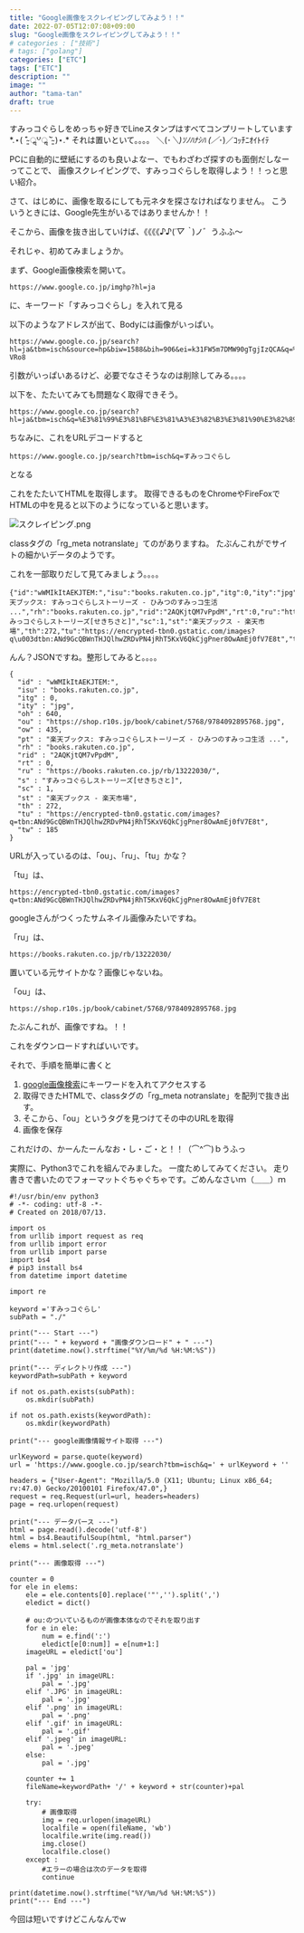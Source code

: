 ```yaml
---
title: "Google画像をスクレイピングしてみよう！！"
date: 2022-07-05T12:07:08+09:00
slug: "Google画像をスクレイピングしてみよう！！"
# categories : ["技術"]
# tags: ["golang"]
categories: ["ETC"]
tags: ["ETC"]
description: ""
image: ""
author: "tama-tan"
draft: true
---
```


すみっコぐらしをめっちゃ好きでLineスタンプはすべてコンプリートしています*.⋆( ˘̴͈́ ॢ꒵ॢ ˘̴͈̀ )⋆.*
それは置いといて。。。。 ＼(･_＼)ｿﾉﾊﾅｼﾊ (／_･)／ｺｯﾁﾆｵｲﾄｲﾃ

PCに自動的に壁紙にするのも良いよなー、でもわざわざ探すのも面倒だしなーってことで、
画像スクレイピングで、すみっコぐらしを取得しよう！！っと思い紹介。

さて、はじめに、画像を取るにしても元ネタを探さなければなりません。
こういうときには、Google先生がいるではありませんか！！

そこから、画像を抜き出していけば、《《《《♪♪(*´▽｀*)ノ゛うふふ〜

それじゃ、初めてみましょうか。

まず、Google画像検索を開いて。

```
https://www.google.co.jp/imghp?hl=ja
```

に、キーワード「すみっコぐらし」を入れて見る

以下のようなアドレスが出て、Bodyには画像がいっぱい。

```
https://www.google.co.jp/search?hl=ja&tbm=isch&source=hp&biw=1588&bih=906&ei=k31FW5m7DMW90gTgjIzQCA&q=%E3%81%99%E3%81%BF%E3%81%A3%E3%82%B3%E3%81%90%E3%82%89%E3%81%97&oq=%E3%81%99%E3%81%BF%E3%81%A3%E3%82%B3%E3%81%90%E3%82%89%E3%81%97&gs_l=img.3..0i4k1j0j0i4k1l8.28705.29989.0.30812.5.5.0.0.0.0.172.596.2j3.5.0....0...1ac.1j4.64.img..1.4.510....0.FRb11i-VRo8
```

引数がいっぱいあるけど、必要でなさそうなのは削除してみる。。。。

以下を、たたいてみても問題なく取得できそう。
```
https://www.google.co.jp/search?hl=ja&tbm=isch&q=%E3%81%99%E3%81%BF%E3%81%A3%E3%82%B3%E3%81%90%E3%82%89%E3%81%97
```

ちなみに、これをURLデコードすると
```
https://www.google.co.jp/search?tbm=isch&q=すみっコぐらし
```

となる

これをたたいてHTMLを取得します。
取得できるものをChromeやFireFoxでHTMLの中を見ると以下のようになっていると思います。

![スクレイピング.png](../img/スクレイピング.png)

classタグの「rg_meta notranslate」てのがありますね。
たぶんこれがでサイトの細かいデータのようです。

これを一部取りだして見てみましょう。。。。

```
{"id":"wWMIkItAEKJTEM:","isu":"books.rakuten.co.jp","itg":0,"ity":"jpg","oh":640,"ou":"https://shop.r10s.jp/book/cabinet/5768/9784092895768.jpg","ow":435,"pt":"楽天ブックス: すみっコぐらしストーリーズ - ひみつのすみっコ生活 ...","rh":"books.rakuten.co.jp","rid":"2AQKjtQM7vPpdM","rt":0,"ru":"https://books.rakuten.co.jp/rb/13222030/","s":"すみっコぐらしストーリーズ[せきちさと]","sc":1,"st":"楽天ブックス - 楽天市場","th":272,"tu":"https://encrypted-tbn0.gstatic.com/images?q\u003dtbn:ANd9GcQBWnTHJQlhwZRDvPN4jRhT5KxV6QkCjgPner8OwAmEj0fV7E8t","tw":185}
```

んん？JSONですね。整形してみると。。。。

```
{
  "id" : "wWMIkItAEKJTEM:",
  "isu" : "books.rakuten.co.jp",
  "itg" : 0,
  "ity" : "jpg",
  "oh" : 640,
  "ou" : "https://shop.r10s.jp/book/cabinet/5768/9784092895768.jpg",
  "ow" : 435,
  "pt" : "楽天ブックス: すみっコぐらしストーリーズ - ひみつのすみっコ生活 ...",
  "rh" : "books.rakuten.co.jp",
  "rid" : "2AQKjtQM7vPpdM",
  "rt" : 0,
  "ru" : "https://books.rakuten.co.jp/rb/13222030/",
  "s" : "すみっコぐらしストーリーズ[せきちさと]",
  "sc" : 1,
  "st" : "楽天ブックス - 楽天市場",
  "th" : 272,
  "tu" : "https://encrypted-tbn0.gstatic.com/images?q=tbn:ANd9GcQBWnTHJQlhwZRDvPN4jRhT5KxV6QkCjgPner8OwAmEj0fV7E8t",
  "tw" : 185
}
```

URLが入っているのは、「ou」、「ru」、「tu」かな？

「tu」は、

```
https://encrypted-tbn0.gstatic.com/images?q=tbn:ANd9GcQBWnTHJQlhwZRDvPN4jRhT5KxV6QkCjgPner8OwAmEj0fV7E8t
```

googleさんがつくったサムネイル画像みたいですね。

「ru」は、

```
https://books.rakuten.co.jp/rb/13222030/
```

置いている元サイトかな？画像じゃないね。

「ou」は、

```
https://shop.r10s.jp/book/cabinet/5768/9784092895768.jpg
```

たぶんこれが、画像ですね。！！

これをダウンロードすればいいです。

それで、手順を簡単に書くと

1) [google画像検索](https://www.google.co.jp/imghp)にキーワードを入れてアクセスする
2) 取得できたHTMLで、classタグの「rg_meta notranslate」を配列で抜き出す。
3) そこから、「ou」というタグを見つけてその中のURLを取得
4) 画像を保存

これだけの、かーんたーんなお・し・ご・と！！（⌒^⌒)ｂうふっ

実際に、Python3でこれを組んでみました。
一度ためしてみてください。
走り書きで書いたのでフォーマットぐちゃぐちゃです。ごめんなさいｍ（＿＿）ｍ


```
#!/usr/bin/env python3
# -*- coding: utf-8 -*-
# Created on 2018/07/13.

import os
from urllib import request as req
from urllib import error
from urllib import parse
import bs4
# pip3 install bs4
from datetime import datetime

import re

keyword ='すみっコぐらし'
subPath = "./"

print("--- Start ---")
print("--- " + keyword + "画像ダウンロード" + " ---")
print(datetime.now().strftime("%Y/%m/%d %H:%M:%S"))

print("--- ディレクトリ作成 ---")
keywordPath=subPath + keyword

if not os.path.exists(subPath):
	os.mkdir(subPath)

if not os.path.exists(keywordPath):
	os.mkdir(keywordPath)

print("--- google画像情報サイト取得 ---")

urlKeyword = parse.quote(keyword)
url = 'https://www.google.co.jp/search?tbm=isch&q=' + urlKeyword + ''

headers = {"User-Agent": "Mozilla/5.0 (X11; Ubuntu; Linux x86_64; rv:47.0) Gecko/20100101 Firefox/47.0",}
request = req.Request(url=url, headers=headers)
page = req.urlopen(request)

print("--- データパース ---")
html = page.read().decode('utf-8')
html = bs4.BeautifulSoup(html, "html.parser")
elems = html.select('.rg_meta.notranslate')

print("--- 画像取得 ---")

counter = 0
for ele in elems:
	ele = ele.contents[0].replace('"','').split(',')
	eledict = dict()

	# ou:のついているものが画像本体なのでそれを取り出す
	for e in ele:
		num = e.find(':')
		eledict[e[0:num]] = e[num+1:]
	imageURL = eledict['ou']
	
	pal = 'jpg'
	if '.jpg' in imageURL:
		pal = '.jpg'
	elif '.JPG' in imageURL:
		pal = '.jpg'
	elif '.png' in imageURL:
		pal = '.png'
	elif '.gif' in imageURL:
		pal = '.gif'
	elif '.jpeg' in imageURL:
		pal = '.jpeg'
	else:
		pal = '.jpg'

	counter += 1
	fileName=keywordPath+ '/' + keyword + str(counter)+pal

	try:
		# 画像取得
		img = req.urlopen(imageURL)
		localfile = open(fileName, 'wb')
		localfile.write(img.read())
		img.close()
		localfile.close()
	except :
		#エラーの場合は次のデータを取得
		continue
		
print(datetime.now().strftime("%Y/%m/%d %H:%M:%S"))
print("--- End ---")

```
今回は短いですけどこんなんでw

